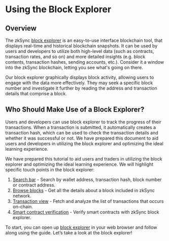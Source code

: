 # Using the Block Explorer

<TocHeader />
<TOC class="table-of-contents" :include-level="[2,3]" />

## Overview

The zkSync [block explorer](https://explorer.zksync.io/) is an easy-to-use interface blockchain tool, that displays real-time and historical blockchain snapshots. It can be used by users and developers to utilize both high-level data (such as contracts, transaction rates, and so on) and more detailed insights (e.g. block contents, transaction hashes, sending accounts, etc.).
Consider it a window into the zkSync blockchain, letting you see what's going on there.

Our block explorer graphically displays block activity, allowing users to engage with the data more effectively. They may seek a specific block number and investigate it further by reading the address and transaction details that comprise a block.

## Who Should Make Use of a Block Explorer?

Users and developers can use block explorer to track the progress of their transactions. When a transaction is submitted, it automatically creates a transaction hash, which can be used to check the transaction details and whether it was successful or not.
We have prepared this document to aid users and developers in utilizing the block explorer and optimizing the ideal learning experience.

We have prepared this tutorial to aid users and traders in utilizing the block explorer and optimizing the ideal learning experience. We will highlight specific touch points in the block explorer:

1. [Search bar](./search.md) - Search by wallet address, transaction hash, block number or contract address.
2. [Browse blocks](./block-view.md) - Get all the details about a block included in zkSync network.
3. [Transaction view](./block-view.md#transactions) - Fetch and analyze the list of transactions that occurs on-chain.
4. [Smart contract verification](./contract-verification.md) - Verify smart contracts with zkSync block explorer.

To start, you can open up [block explorer](https://explorer.zksync.io/) in your web browser and follow along using the guide.
Let’s take a look at the block explorer!
